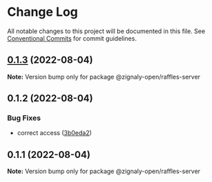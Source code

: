 # Change Log

All notable changes to this project will be documented in this file.
See [Conventional Commits](https://conventionalcommits.org) for commit guidelines.

## [0.1.3](https://github.com/zignaly-open/zigraffle/compare/@zignaly-open/raffles-server@0.1.2...@zignaly-open/raffles-server@0.1.3) (2022-08-04)

**Note:** Version bump only for package @zignaly-open/raffles-server





## 0.1.2 (2022-08-04)


### Bug Fixes

* correct access ([3b0eda2](https://github.com/zignaly-open/zigraffle/commit/3b0eda2efbe7c8eb57a3fcca8e0be306daa2ac22))





## 0.1.1 (2022-08-04)

**Note:** Version bump only for package @zignaly-open/raffles-server
